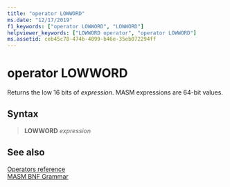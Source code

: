 ```yaml
---
title: "operator LOWWORD"
ms.date: "12/17/2019"
f1_keywords: ["operator LOWWORD", "LOWWORD"]
helpviewer_keywords: ["LOWWORD operator", "operator LOWWORD"]
ms.assetid: ceb45c78-474b-4099-b46e-35eb072294ff
---
```

# operator LOWWORD

Returns the low 16 bits of *expression*. MASM expressions are 64-bit values.

## Syntax

> **LOWWORD** *expression*

## See also

[Operators reference](operators-reference.md)<br/>
[MASM BNF Grammar](masm-bnf-grammar.md)
